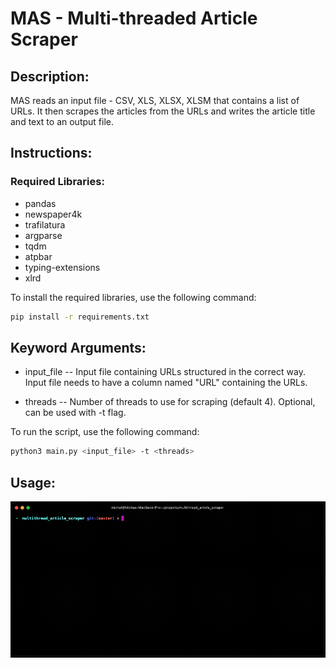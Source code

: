 # MAS - Multi-threaded Article Scraper

## Description:
MAS reads an input file - CSV, XLS, XLSX, XLSM that contains a list of
URLs. It then scrapes the articles from the URLs and writes the article
title and text to an output file.

## Instructions:
### Required Libraries:
- pandas
- newspaper4k
- trafilatura
- argparse
- tqdm
- atpbar
- typing-extensions
- xlrd

To install the required libraries, use the following command:
```bash
pip install -r requirements.txt
```

## Keyword Arguments:
  - input_file -- Input file containing URLs structured in the correct way. 
  Input file needs to have a column named "URL" containing the URLs.
  
  - threads -- Number of threads to use for scraping (default 4). 
  Optional, can be used with -t flag.

To run the script, use the following command:
```bash
python3 main.py <input_file> -t <threads>
```

## Usage:

![usage](assets/usage.gif)